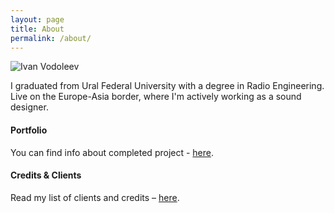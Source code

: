 ```yaml
---
layout: page
title: About
permalink: /about/
---
```


![Ivan Vodoleev](/assets/images/about.png) 

I graduated from Ural Federal University with a degree in Radio Engineering. Live on the Europe-Asia border, where I'm actively working as a sound designer. 

#### Portfolio 

You can find info about completed project - [here](https://ivanvodoleev.github.io/portfolio/). 

#### Credits & Clients 

Read my list of clients and credits – [here](https://ivanvodoleev.github.io/credits/). 